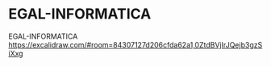 # EGAL-INFORMATICA
EGAL-INFORMATICA
https://excalidraw.com/#room=84307127d206cfda62a1,0ZtdBVjIrJQejb3gzSiXxg

